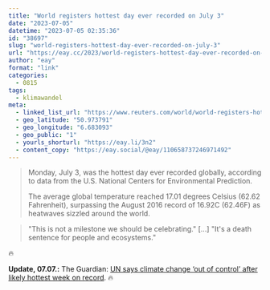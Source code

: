 ```yaml
---
title: "World registers hottest day ever recorded on July 3"
date: "2023-07-05"
datetime: "2023-07-05 02:35:36"
id: "38697"
slug: "world-registers-hottest-day-ever-recorded-on-july-3"
url: "https://eay.cc/2023/world-registers-hottest-day-ever-recorded-on-july-3/"
author: "eay"
format: "link"
categories:
  - 0815
tags:
  - klimawandel
meta:
  - linked_list_url: "https://www.reuters.com/world/world-registers-hottest-day-ever-recorded-july-3-2023-07-04/"
  - geo_latitude: "50.973791"
  - geo_longitude: "6.683093"
  - geo_public: "1"
  - yourls_shorturl: "https://eay.li/3n2"
  - content_copy: "https://eay.social/@eay/110658737246971492"
---
```


> Monday, July 3, was the hottest day ever recorded globally, according to data from the U.S. National Centers for Environmental Prediction.
> 
> The average global temperature reached 17.01 degrees Celsius (62.62 Fahrenheit), surpassing the August 2016 record of 16.92C (62.46F) as heatwaves sizzled around the world.

> "This is not a milestone we should be celebrating." \[…\] "It's a death sentence for people and ecosystems."

🔥

**Update, 07.07.:** The Guardian: [UN says climate change ‘out of control’ after likely hottest week on record](https://www.theguardian.com/environment/2023/jul/07/un-climate-change-hottest-week-world). 🔥
